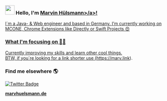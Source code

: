 ### <img src="https://media.giphy.com/media/hvRJCLFzcasrR4ia7z/giphy.gif" width="30px"> Hello, I'm <a href="https:/marvhuelsmann.de">Marvin Hülsmann>/a>!

I´m a Java- & Web engineer and based in Germany. I’m currently working on MCONE, Chrome Extensions like Directly or Swift Projects 😍

### What I'm focusing on 👨‍💻

Currently improving my skills and learn other cool things.<br />
BTW, if you´re looking for a link shorter use (https://marv.link).

### Find me elsewhere 🌎

[![Twitter Badge](https://img.shields.io/badge/-Twitter-1ca0f1?style=flat-square&labelColor=1ca0f1&logo=twitter&logoColor=white&link=https://twitter.com/_diogorodrigues)](https://twitter.com/marvhuelsmann)


**[marvhuelsmann.de](https://marvhuelsmann.de/)**
